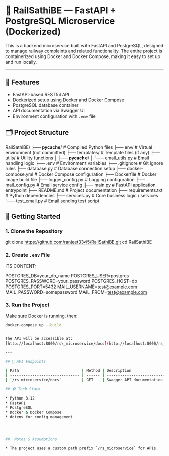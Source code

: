 
# 🚆 RailSathiBE — FastAPI + PostgreSQL Microservice (Dockerized)

This is a backend microservice built with FastAPI and PostgreSQL, designed to manage railway complaints and related functionality. The entire project is containerized using Docker and Docker Compose, making it easy to set up and run locally.

---

## 🧰 Features

- FastAPI-based RESTful API
- Dockerized setup using Docker and Docker Compose
- PostgreSQL database container
- API documentation via Swagger UI
- Environment configuration with `.env` file





## 🗂 Project Structure

RailSathiBE/
├── __pycache__/                  # Compiled Python files
├── env/                          # Virtual environment (not committed)
├── templates/                    # Template files (if any)
├── utils/                        # Utility functions
│   ├── __pycache__/
│   └── email_utils.py            # Email handling logic
├── .env                          # Environment variables
├── .gitignore                    # Git ignore rules
├── database.py                   # Database connection setup
├── docker-compose.yml            # Docker Compose configuration
├── Dockerfile                    # Docker image build file
├── logger_config.py              # Logging configuration
├── mail_config.py                # Email service config
├── main.py                       # FastAPI application entrypoint
├── README.md                     # Project documentation
├── requirements.txt              # Python dependencies
├── services.py                   # Core business logic / services
└── test_email.py                 # Email sending test script



## 🚀 Getting Started

### 1. Clone the Repository


git clone https://github.com/ranjeet3345/RailSathiBE.git
cd RailSathiBE


### 2. Create `.env` File

ITS CONTENT: 

POSTGRES_DB=your_db_name
POSTGRES_USER=postgres
POSTGRES_PASSWORD=your_password
POSTGRES_HOST=db
POSTGRES_PORT=5432
MAIL_USERNAME=test@example.com
MAIL_PASSWORD=somepassword
MAIL_FROM=test@example.com


### 3. Run the Project

Make sure Docker is running, then:

```bash
docker-compose up --build


The API will be accessible at:
[http://localhost:8000/rs\_microservice/docs](http://localhost:8000/rs_microservice/docs)

---

## 🔌 API Endpoints

| Path                            | Method | Description                   |
| ------------------------------- | ------ | ----------------------------- |
| `/rs_microservice/docs`         | GET    | Swagger API documentation     |

## 🛠 Tech Stack

* Python 3.12
* FastAPI
* PostgreSQL
* Docker & Docker Compose
* dotenv for config management




##  Notes & Assumptions

* The project uses a custom path prefix `/rs_microservice` for APIs.



